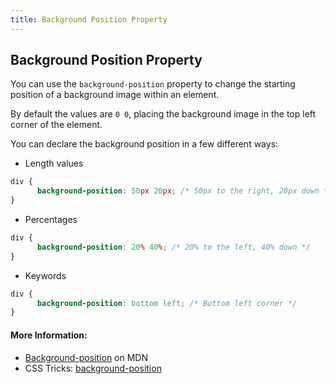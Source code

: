```yaml
---
title: Background Position Property
---
```

## Background Position Property

You can use the `background-position` property to change the starting position of a background image within an element.

By default the values are `0 0`, placing the background image in the top left corner of the element.

You can declare the background position in a few different ways:
* Length values

```css
div {
      background-position: 50px 20px; /* 50px to the right, 20px down */
}
```

* Percentages

```css
div {
      background-position: 20% 40%; /* 20% to the left, 40% down */
}
```

* Keywords

```css
div {
      background-position: bottom left; /* Bottom left corner */
}
```

#### More Information:
* [Background-position](https://developer.mozilla.org/en-US/docs/Web/CSS/background-position) on MDN
* CSS Tricks: [background-position](https://css-tricks.com/almanac/properties/b/background-position/)


